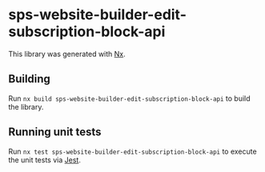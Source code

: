 # sps-website-builder-edit-subscription-block-api

This library was generated with [Nx](https://nx.dev).

## Building

Run `nx build sps-website-builder-edit-subscription-block-api` to build the library.

## Running unit tests

Run `nx test sps-website-builder-edit-subscription-block-api` to execute the unit tests via [Jest](https://jestjs.io).
